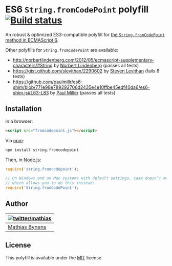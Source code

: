 # ES6 `String.fromCodePoint` polyfill [![Build status](https://travis-ci.org/mathiasbynens/String.fromCodePoint.png?branch=master)](https://travis-ci.org/mathiasbynens/String.fromCodePoint)

An robust & optimized ES3-compatible polyfill for [the `String.fromCodePoint` method in ECMAScript 6](http://people.mozilla.org/~jorendorff/es6-draft.html#sec-21.1.2.2).

Other polyfills for `String.fromCodePoint` are available:

* <http://norbertlindenberg.com/2012/05/ecmascript-supplementary-characters/#String> by [Norbert Lindenberg](http://norbertlindenberg.com/) (passes all tests)
* <https://gist.github.com/slevithan/2290602> by [Steven Levithan](http://stevenlevithan.com/) (fails 8 tests)
* <https://github.com/paulmillr/es6-shim/blob/771e98e789292706d2435e4e10ffbe45edf40da6/es6-shim.js#L63-L83> by [Paul Miller](http://paulmillr.com/) (passes all tests)

## Installation

In a browser:

```html
<script src="fromcodepoint.js"></script>
```

Via [npm](http://npmjs.org/):

```bash
npm install string.fromcodepoint
```

Then, in [Node.js](http://nodejs.org/):

```js
require('string.fromcodepoint');

// On Windows and on Mac systems with default settings, case doesn’t matter,
// which allows you to do this instead:
require('String.fromCodePoint');
```

## Author

| [![twitter/mathias](http://gravatar.com/avatar/24e08a9ea84deb17ae121074d0f17125?s=70)](http://twitter.com/mathias "Follow @mathias on Twitter") |
|---|
| [Mathias Bynens](http://mathiasbynens.be/) |

## License

This polyfill is available under the [MIT](http://mths.be/mit) license.
